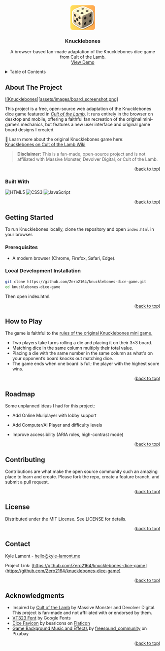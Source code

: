 <a id="readme-top"></a>

<br />
<div align="center">
  <a href="https://github.com/Zero2164/knucklebones-dice-game">
    <img src="assets/icons/android-chrome-512x512.png" alt="Knucklebones Logo" width="80" height="80">
  </a>

<h3 align="center">Knucklebones</h3>

  <p align="center">
    A browser-based fan-made adaptation of the Knucklebones dice game from Cult of the Lamb.
    <br />
    <a href="https://knucklebones-dicegame.web.app">View Demo</a>
  </p>
</div>

<details>
  <summary>Table of Contents</summary>
  <ol>
    <li>
      <a href="#about-the-project">About The Project</a>
      <ul>
        <li><a href="#built-with">Built With</a></li>
      </ul>
    </li>
    <li>
      <a href="#getting-started">Getting Started</a>
      <ul>
        <li><a href="#prerequisites">Prerequisites</a></li>
      </ul>
    </li>
    <li><a href="#how-to-play">How to Play</a></li>
    <li><a href="#roadmap">Roadmap</a></li>
    <li><a href="#contributing">Contributing</a></li>
    <li><a href="#license">License</a></li>
    <li><a href="#contact">Contact</a></li>
    <li><a href="#acknowledgments">Acknowledgments</a></li>
  </ol>
</details>

## About The Project

[![Knucklebones][assets/images/board_screenshot.png]](https://knucklebones-dicegame.web.app)

This project is a free, open-source web adaptation of the Knucklebones dice game featured in [*Cult of the Lamb*](https://cult-of-the-lamb.fandom.com/wiki/Knucklebones). It runs entirely in the browser on desktop and mobile, offering a faithful fan recreation of the original mini-game’s mechanics, but features a new user interface and original game board designs I created.

🔗 Learn more about the original Knucklebones game here:  
[Knucklebones on Cult of the Lamb Wiki](https://cult-of-the-lamb.fandom.com/wiki/Knucklebones)

> **Disclaimer:** This is a fan-made, open-source project and is not affiliated with Massive Monster, Devolver Digital, or Cult of the Lamb.

<p align="right">(<a href="#readme-top">back to top</a>)</p>

### Built With

![HTML5](https://img.shields.io/badge/html5-%23E34F26.svg?style=for-the-badge&logo=html5&logoColor=white)
![CSS3](https://img.shields.io/badge/css3-%231572B6.svg?style=for-the-badge&logo=css3&logoColor=white)
![JavaScript](https://img.shields.io/badge/javascript-%23323330.svg?style=for-the-badge&logo=javascript&logoColor=%23F7DF1E)

<p align="right">(<a href="#readme-top">back to top</a>)</p>

## Getting Started

To run Knucklebones locally, clone the repository and open `index.html` in your browser.

### Prerequisites

* A modern browser (Chrome, Firefox, Safari, Edge).


### Local Development Installation

```bash
git clone https://github.com/Zero2164/knucklebones-dice-game.git
cd knucklebones-dice-game
```
Then open index.html.
<p align="right">(<a href="#readme-top">back to top</a>)</p>

## How to Play

The game is faithful to the [rules of the original Knucklebones mini game.](https://cult-of-the-lamb.fandom.com/wiki/Knucklebones) 
- Two players take turns rolling a die and placing it on their 3×3 board.
- Matching dice in the same column multiply their total value.
- Placing a die with the same number in the same column as what's on your opponent’s board knocks out matching dice.
- The game ends when one board is full; the player with the highest score wins.
<p align="right">(<a href="#readme-top">back to top</a>)</p>

## Roadmap 

Some unplanned ideas I had for this project:
* Add Online Muliplayer with lobby support

* Add Computer/AI Player and difficulty levels

* Improve accessibility (ARIA roles, high-contrast mode)


<p align="right">(<a href="#readme-top">back to top</a>)</p>

## Contributing

Contributions are what make the open source community such an amazing place to learn and create. Please fork the repo, create a feature branch, and submit a pull request.
<p align="right">(<a href="#readme-top">back to top</a>)</p>

## License

Distributed under the MIT License. See LICENSE for details.
<p align="right">(<a href="#readme-top">back to top</a>)</p>

## Contact

Kyle Lamont - hello@kyle-lamont.me

Project Link: [https://github.com/Zero2164/knucklebones-dice-game](https://github.com/Zero2164/knucklebones-dice-game)
<p align="right">(<a href="#readme-top">back to top</a>)</p>


## Acknowledgments

* Inspired by [Cult of the Lamb](https://www.cultofthelamb.com/) by Massive Monster and Devolver Digital. This project is fan-made and not affiliated with or endorsed by them.
* [VT323 Font](https://fonts.googleapis.com/css2?family=VT323&display=swap) by Google Fonts
* [Dice Favicon](https://www.flaticon.com/authors/bearicons) by bearicons on [Flaticon](https://www.flaticon.com/)
* [Game Background Music and Effects](https://pixabay.com/users/freesound_community-46691455/?utm_source=link-attribution&utm_medium=referral&utm_campaign=music&utm_content=17221) by [freesound_community](https://pixabay.com//?utm_source=link-attribution&utm_medium=referral&utm_campaign=music&utm_content=17221) on Pixabay

<p align="right">(<a href="#readme-top">back to top</a>)</p>